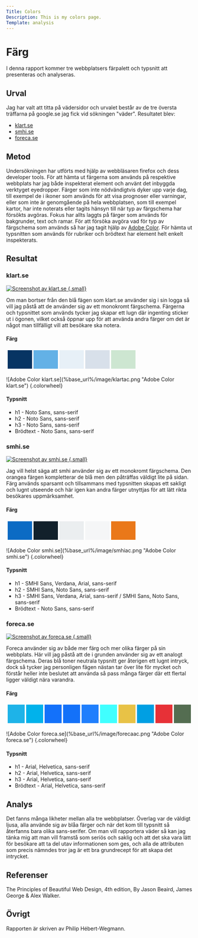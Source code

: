 ```yaml
---
Title: Colors
Description: This is my colors page.
Template: analysis
---
```


Färg
================

I denna rapport kommer tre webbplatsers färpalett och typsnitt att presenteras och analyseras. 

Urval
-----------------

Jag har valt att titta på vädersidor och urvalet består av de tre översta träffarna på google.se jag fick vid sökningen "väder".
Resultatet blev:
* [klart.se](https://www.klart.se/)
* [smhi.se](https://www.smhi.se/q/Stockholm/2673730)
* [foreca.se](https://www.foreca.se/)


Metod
-----------------

Undersökningen har utförts med hjälp av webbläsaren firefox och dess developer tools. För att hämta ut färgerna som används 
på respektive webbplats har jag både inspekterat element och använt det inbyggda verktyget eyedropper. Färger som inte nödvändigtvis dyker upp varje dag, till exempel
de i ikoner som används för att visa prognoser eller varningar, eller som inte är genomgående på hela webbplatsen, som till exempel kartor, har inte noterats eller tagits
hänsyn till när typ av färgschema har försökts avgöras. Fokus har allts laggts på färger som används för bakgrunder, text och ramar.
För att försöka avgöra vad för typ av färgschema som används så har jag tagit hjälp av <a href="https://color.adobe.com/create/color-wheel">Adobe Color</a>.
För hämta ut typsnitten som används för rubriker och brödtext har element helt enkelt inspekterats.


Resultat
------------------

### klart.se

<a class="reportlink" href="%base_url%?image/klart.png">![Screenshot av klart.se](%base_url%/image/klart.png?w=250&crop=1920,1920,0,0 "klart") {.small}</a>

Om man bortser från den blå fägen som klart.se använder sig i sin logga så vill jag påstå att de använder sig av ett monokromt färgschema.
Färgerna och typsnittet som används tycker jag skapar ett lugn där ingenting sticker ut i ögonen, vilket också öppnar upp för att använda andra färger om
det är något man tillfälligt vill att besökare ska notera.

#### Färg

<table style="border-spacing: 4px; border-collapse: separate">
<tr>
<td style="height: 50px; width: 50px; background-color: #073463">
<td style="height: 50px; width: 50px; background-color: #63b1e6">
<td style="height: 50px; width: 50px; background-color: #e7f0f7">
<td style="height: 50px; width: 50px; background-color: #d8e0ea">
<td style="height: 50px; width: 50px; background-color: #cde6d1">
<td style="height: 50px; width: 50px; background-color: ">
<td style="height: 50px; width: 50px; background-color: ">
</tr>
</table>
![Adobe Color klart.se](%base_url%/image/klartac.png "Adobe Color klart.se") {.colorwheel}

#### Typsnitt
* h1 - Noto Sans, sans-serif
* h2 - Noto Sans, sans-serif
* h3 - Noto Sans, sans-serif
* Brödtext - Noto Sans, sans-serif


### smhi.se

<a class="reportlink" href="%base_url%?image/smhi.png">![Screenshot av smhi.se](%base_url%/image/smhi.png?w=250&crop=1920,1920,0,0 "smhi") {.small}</a>

Jag vill helst säga att smhi använder sig av ett monokromt färgschema. Den orangea färgen kompletterar de blå men den påträffas väldigt lite på sidan.
Färg används sparsamt och tillsammans med typsnitten skapas ett sakligt och lugnt utseende och här igen kan andra färger utnyttjas för att lätt rikta besökares
uppmärksamhet.

#### Färg
<table style="border-spacing: 4px; border-collapse: separate">
<tr>
<td style="height: 50px; width: 50px; background-color: #0c6bc4">
<td style="height: 50px; width: 50px; background-color: #12212b">
<td style="height: 50px; width: 50px; background-color: #ebeef0">
<td style="height: 50px; width: 50px; background-color: #f5f6f7">
<td style="height: 50px; width: 50px; background-color: #ea7819">
<td style="height: 50px; width: 50px; background-color: ">
</tr>
</table>
![Adobe Color smhi.se](%base_url%/image/smhiac.png "Adobe Color smhi.se") {.colorwheel}

#### Typsnitt
* h1 - SMHI Sans, Verdana, Arial, sans-serif
* h2 - SMHI Sans, Noto Sans, sans-serif
* h3 - SMHI Sans, Verdana, Arial, sans-serif / SMHI Sans, Noto Sans, sans-serif
* Brödtext - Noto Sans, sans-serif


### foreca.se

<a class="reportlink" href="%base_url%?image/foreca.png">![Screenshot av foreca.se](%base_url%/image/foreca.png?w=250&crop=1920,1920,0,0 "foreca") {.small}</a>

Foreca använder sig av både mer färg och mer olika färger på sin webbplats. Här vill jag påstå att de i grunden använder sig av ett analogt färgschema.
Deras blå toner neutrala typsnitt ger återigen ett lugnt intryck, dock så tycker jag personligen fägen nästan tar över lite för mycket och förstår heller inte
beslutet att använda så pass många färger där ett flertal ligger väldigt nära varandra.

#### Färg
<table style="border-spacing: 4px; border-collapse: separate">
<tr>
<td style="height: 50px; width: 50px; background-color: #1eb3e8">
<td style="height: 50px; width: 50px; background-color: #01b2eb">
<td style="height: 50px; width: 50px; background-color: #1371fa">
<td style="height: 50px; width: 50px; background-color: #1371f9">
<td style="height: 50px; width: 50px; background-color: #1f7ffd">
<td style="height: 50px; width: 50px; background-color: #40ffff">
<td style="height: 50px; width: 50px; background-color: #e8c246">
<td style="height: 50px; width: 50px; background-color: #009fe3">
<td style="height: 50px; width: 50px; background-color: #e73137">
<td style="height: 50px; width: 50px; background-color: #546d51">
</tr>
</table>
![Adobe Color foreca.se](%base_url%/image/forecaac.png "Adobe Color foreca.se") {.colorwheel}

#### Typsnitt
* h1 - Arial, Helvetica, sans-serif
* h2 - Arial, Helvetica, sans-serif
* h3 - Arial, Helvetica, sans-serif
* Brödtext - Arial, Helvetica, sans-serif


Analys
------------------

Det fanns många likheter mellan alla tre webbplatser. Överlag var de väldigt ljusa, alla använde sig av blåa färger och när det kom till typsnitt så återfanns bara olika sans-serifer. Om man vill rapportera väder så kan jag tänka mig att man vill framstå som seriös och saklig och att det ska vara lätt för besökare att ta del utav informationen
som ges, och alla de attributen som precis nämndes tror jag är ett bra grundrecept för att skapa det intrycket.


Referenser
------------------

The Principles of Beautiful Web Design, 4th edition, By Jason Beaird, James George & Alex Walker.


Övrigt
------------------

Rapporten är skriven av Philip Hébert-Wegmann.
